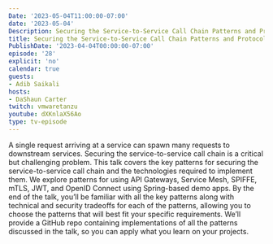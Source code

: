 ```yaml
---
Date: '2023-05-04T11:00:00-07:00'
date: '2023-05-04'
Description: Securing the Service-to-Service Call Chain Patterns and Protocols
title: Securing the Service-to-Service Call Chain Patterns and Protocols
PublishDate: '2023-04-04T00:00:00-07:00'
episode: '28'
explicit: 'no'
calendar: true
guests:
- Adib Saikali
hosts:
- DaShaun Carter
twitch: vmwaretanzu
youtube: dXKnlaX56Ao
type: tv-episode
---
```


A single request arriving at a service can spawn many requests to downstream services. Securing the service-to-service call chain is a critical but challenging problem. This talk covers the key patterns for securing the service-to-service call chain and the technologies required to implement them. We explore patterns for using API Gateways, Service Mesh, SPIFFE, mTLS, JWT, and OpenID Connect using Spring-based demo apps. By the end of the talk, you’ll be familiar with all the key patterns along with technical and security tradeoffs for each of the patterns, allowing you to choose the patterns that will best fit your specific requirements. We’ll provide a GitHub repo containing implementations of all the patterns discussed in the talk, so you can apply what you learn on your projects.